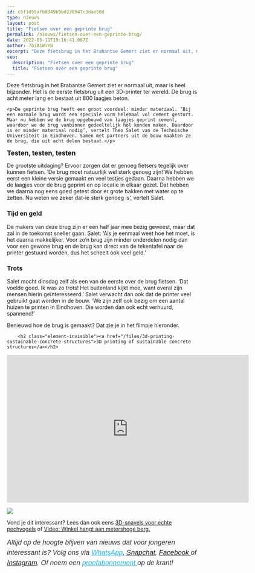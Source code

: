 ```yaml
---
id: c5f1d55afb0349b9bd238947c3dae58d
type: nieuws
layout: post
title: "Fietsen over een geprinte brug"
permalink: /nieuws/fietsen-over-een-geprinte-brug/
date: 2022-05-11T19:16:41.067Z
author: 7biA1WiYB
excerpt: "Deze fietsbrug in het Brabantse Gemert ziet er normaal uit, maar is heel bijzonder. Het is de eerste fietsbrug uit een 3D-printer ter wereld. De brug is acht meter lang en bestaat uit 800 laagjes beton.  "
seo:
  description: "Fietsen over een geprinte brug"
  title: "Fietsen over een geprinte brug"
---
```

Deze fietsbrug in het Brabantse Gemert ziet er normaal uit, maar is heel bijzonder. Het is de eerste fietsbrug uit een 3D-printer ter wereld. De brug is acht meter lang en bestaat uit 800 laagjes beton.  

    <p>De geprinte brug heeft een groot voordeel: minder materiaal. ‘Bij een normale brug wordt een speciale vorm helemaal vol cement gestort. Maar nu hebben we de brug opgebouwd van laagjes geprint cement, waardoor we de brug vanbinnen gedeeltelijk hol konden maken. Daardoor is er minder materiaal nodig’, vertelt Theo Salet van de Technische Universiteit in Eindhoven. Samen met partners uit de bouw maakten ze de brug, die uit acht delen bestaat.</p>
<p><span style="font-size: 1.231em; font-weight: bold;">Testen, testen, testen</span></p>
<p>De grootste uitdaging? Ervoor zorgen dat er genoeg fietsers tegelijk over kunnen fietsen. ‘De brug moet natuurlijk wel sterk genoeg zijn! We hebben eerst een kleine versie gemaakt en veel testjes gedaan. Daarna hebben we de laagjes voor de brug geprint en op locatie in elkaar gezet. Dat hebben we daarna nog eens goed getest door er grote bakken met water op te zetten. Nu weten we zeker dat-ie sterk genoeg is’, vertelt Salet.</p>
<h3>Tijd en geld</h3>
<p>De makers van deze brug zijn er een half jaar mee bezig geweest, maar dat zal in de toekomst sneller gaan. Salet: ‘Als je eenmaal weet hoe het moet, is het daarna makkelijker. Voor zo’n brug zijn minder onderdelen nodig dan voor een gewone brug en de brug kan direct van de tekentafel naar de printer gestuurd worden, dus het scheelt ook veel geld.’</p>
<h3>Trots</h3>
<p>Salet mocht dinsdag zelf als een van de eerste over de brug fietsen. ‘Dat voelde goed. Ik was zo trots! Het buitenland kijkt mee, want overal zijn mensen hierin geïnteresseerd.’ Salet verwacht dan ook dat de printer veel gebruikt gaat worden in de bouw. ‘We zijn zelf ook bezig om een aantal huizen te printen in Eindhoven. Die worden dan ook echt verhuurd, spannend!’</p>
<p>Benieuwd hoe de brug is gemaakt? Dat zie je in het filmpje hieronder.<br><div class="media media-element-container media-default"><div id="file-419478" class="file file-video file-video-youtube">

        <h2 class="element-invisible"><a href="/files/3d-printing-sustainable-concrete-structures">3D printing of sustainable concrete structures</a></h2>
    
  
  <div class="content">
    <div class="media-youtube-video file media-element file-default media-youtube-1">
  <iframe class="media-youtube-player" width="640" height="390" title="3D printing of sustainable concrete structures" src="https://www.youtube.com/embed/lrNgd7lC6hw?wmode=opaque&controls=" name="3D printing of sustainable concrete structures" frameborder="0" allowfullscreen="">Video van 3D printing of sustainable concrete structures</iframe>
</div>
  </div>

  
</div>
</div>
<div class="kader">
<p><img class="kaderafbeelding" src="https://original.sevendays.nl/sites/default/files/ff.png"></p>
<p>Vond je dit interessant? Lees dan ook eens <a href="https://original.sevendays.nl/nieuws-raar/3d-snavels-voor-echte-pechvogels">3D-snavels voor echte pechvogels</a> of <a href="https://original.sevendays.nl/raar-video/video-winkel-hangt-aan-metershoge-berg">Video: Winkel hangt aan metershoge berg.</a></p>
<p><em style="box-sizing: inherit; color: rgb(51, 51, 51); font-family: &quot;PT Sans&quot;, sans-serif; font-size: 18px; line-height: 27px;">Altijd op de hoogte blijven van nieuws dat voor jongeren interessant is? Volg ons via </em><em style="box-sizing: inherit; color: rgb(34, 179, 224); transition: color 0.3s ease; font-family: &quot;PT Sans&quot;, sans-serif; font-size: 18px; line-height: 27px;"><a href="https://original.sevendays.nl/whatsapp" style="box-sizing: inherit; color: rgb(34, 179, 224); transition: color 0.3s ease; font-family: &quot;PT Sans&quot;, sans-serif; font-size: 18px; line-height: 27px;">WhatsApp</a></em><em style="box-sizing: inherit; color: rgb(51, 51, 51); font-family: &quot;PT Sans&quot;, sans-serif; font-size: 18px; line-height: 27px;">,</em><em style="box-sizing: inherit; color: rgb(34, 179, 224); transition: color 0.3s ease; font-family: &quot;PT Sans&quot;, sans-serif; font-size: 18px; line-height: 27px;"><a href="https://original.sevendays.nl/whatsapp" style="box-sizing: inherit; color: rgb(34, 179, 224); transition: color 0.3s ease; font-family: &quot;PT Sans&quot;, sans-serif; font-size: 18px; line-height: 27px;"> </a></em><em style="box-sizing: inherit; color: rgb(51, 51, 51); font-family: &quot;PT Sans&quot;, sans-serif; font-size: 18px; line-height: 27px;"><a href="https://www.snapchat.com/add/sevendaysnl">Snapchat</a>, <a href="https://www.facebook.com/7Daysnl?ref=bookmarks">Facebook </a>of <a href="https://instagram.com/7DAysnl/">Instagram</a>. Of </em><em style="box-sizing: inherit; color: rgb(51, 51, 51); font-family: &quot;PT Sans&quot;, sans-serif; font-size: 18px; line-height: 27px;">neem een </em><a href="https://abonneren.sevendays.nl/abonneren/abonnementen/ae/artikel" style="box-sizing: inherit; color: rgb(34, 179, 224); transition: color 0.3s ease; font-family: &quot;PT Sans&quot;, sans-serif; font-size: 18px; line-height: 27px;"><em style="box-sizing: inherit;">proefabonnement </em></a><em style="box-sizing: inherit; color: rgb(51, 51, 51); font-family: &quot;PT Sans&quot;, sans-serif; font-size: 18px; line-height: 27px;">op de krant!</em></p>
</div>
  
